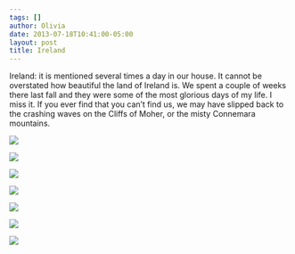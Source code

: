 ```yaml
---
tags: []
author: Olivia
date: 2013-07-18T10:41:00-05:00
layout: post
title: Ireland
---
```


Ireland: it is mentioned several times a day in our house. It cannot be overstated how beautiful the land of Ireland is. We spent a couple of weeks there last fall and they were some of the most glorious days of my life. I miss it. If you ever find that you can’t find us, we may have slipped back to the crashing waves on the Cliffs of Moher, or the misty Connemara mountains. 

![](/media/inline_mq54y4F3po1qz4rgp.jpg)

![](/media/inline_mq54yiToFK1qz4rgp.jpg)

![](/media/inline_mq54yqTFAW1qz4rgp.jpg)

![](/media/inline_mq54z3bQib1qz4rgp.jpg)

![](/media/inline_mq54zm2xi91qz4rgp.jpg)

![](/media/inline_mq5504kI1C1qz4rgp.jpg)

![](/media/inline_mq5504syjn1qz4rgp.jpg)
